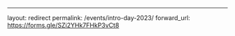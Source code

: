---
layout: redirect
permalink: /events/intro-day-2023/
forward_url: https://forms.gle/SZi2YHk7FHkP3vCt8
